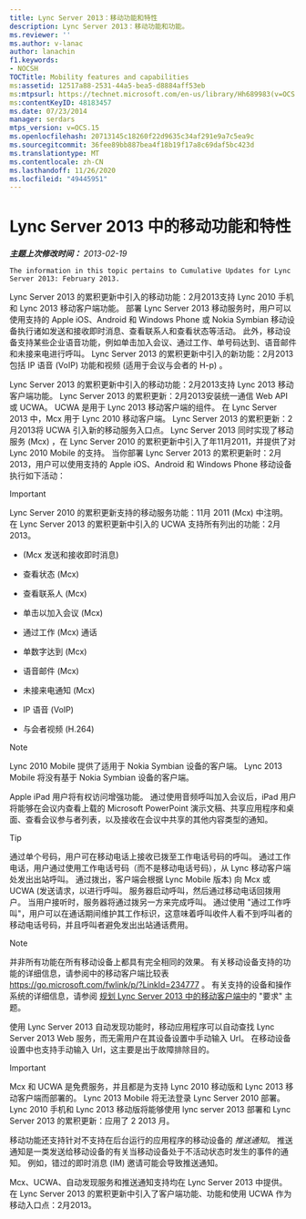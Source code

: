 ```yaml
---
title: Lync Server 2013：移动功能和特性
description: Lync Server 2013：移动功能和功能。
ms.reviewer: ''
ms.author: v-lanac
author: lanachin
f1.keywords:
- NOCSH
TOCTitle: Mobility features and capabilities
ms:assetid: 12517a88-2531-44a5-bea5-d8884aff53eb
ms:mtpsurl: https://technet.microsoft.com/en-us/library/Hh689983(v=OCS.15)
ms:contentKeyID: 48183457
ms.date: 07/23/2014
manager: serdars
mtps_version: v=OCS.15
ms.openlocfilehash: 20713145c18260f22d9635c34af291e9a7c5ea9c
ms.sourcegitcommit: 36fee89bb887bea4f18b19f17a8c69daf5bc423d
ms.translationtype: MT
ms.contentlocale: zh-CN
ms.lasthandoff: 11/26/2020
ms.locfileid: "49445951"
---
```

# <a name="mobility-features-and-capabilities-in-lync-server-2013"></a>Lync Server 2013 中的移动功能和特性

<div data-xmlns="http://www.w3.org/1999/xhtml">

<div class="topic" data-xmlns="http://www.w3.org/1999/xhtml" data-msxsl="urn:schemas-microsoft-com:xslt" data-cs="https://msdn.microsoft.com/">

<div data-asp="https://msdn2.microsoft.com/asp">



</div>

<div id="mainSection">

<div id="mainBody">

<span> </span>

_**主题上次修改时间：** 2013-02-19_

    The information in this topic pertains to Cumulative Updates for Lync Server 2013: February 2013.

Lync Server 2013 的累积更新中引入的移动功能：2月2013支持 Lync 2010 手机和 Lync 2013 移动客户端功能。 部署 Lync Server 2013 移动服务时，用户可以使用支持的 Apple iOS、Android 和 Windows Phone 或 Nokia Symbian 移动设备执行诸如发送和接收即时消息、查看联系人和查看状态等活动。 此外，移动设备支持某些企业语音功能，例如单击加入会议、通过工作、单号码达到、语音邮件和未接来电进行呼叫。 Lync Server 2013 的累积更新中引入的新功能：2月2013包括 IP 语音 (VoIP) 功能和视频 (适用于会议与会者的 H-p) 。

Lync Server 2013 的累积更新中引入的移动功能：2月2013支持 Lync 2013 移动客户端功能。 Lync Server 2013 的累积更新：2月2013安装统一通信 Web API 或 UCWA。 UCWA 是用于 Lync 2013 移动客户端的组件。 在 Lync Server 2013 中，Mcx 用于 Lync 2010 移动客户端。 Lync Server 2013 的累积更新：2月2013将 UCWA 引入新的移动服务入口点。 Lync Server 2013 同时实现了移动服务 (Mcx) ，在 Lync Server 2010 的累积更新中引入了年11月2011，并提供了对 Lync 2010 Mobile 的支持。 当你部署 Lync Server 2013 的累积更新时：2月2013，用户可以使用支持的 Apple iOS、Android 和 Windows Phone 移动设备执行如下活动：

<div>


> [!IMPORTANT]  
> Lync Server 2010 的累积更新支持的移动服务功能：11月 2011 (Mcx) 中注明。 在 Lync Server 2013 的累积更新中引入的 UCWA 支持所有列出的功能：2月2013。



</div>

  -  (Mcx 发送和接收即时消息) 

  - 查看状态 (Mcx) 

  - 查看联系人 (Mcx) 

  - 单击以加入会议 (Mcx) 

  - 通过工作 (Mcx) 通话

  - 单数字达到 (Mcx) 

  - 语音邮件 (Mcx) 

  - 未接来电通知 (Mcx) 

  - IP 语音 (VoIP)

  - 与会者视频 (H.264)

<div>


> [!NOTE]  
> Lync 2010 Mobile 提供了适用于 Nokia Symbian 设备的客户端。 Lync 2013 Mobile 将没有基于 Nokia Symbian 设备的客户端。



</div>

Apple iPad 用户将有权访问增强功能。 通过使用音频呼叫加入会议后，iPad 用户将能够在会议内查看上载的 Microsoft PowerPoint 演示文稿、共享应用程序和桌面、查看会议参与者列表，以及接收在会议中共享的其他内容类型的通知。

<div>


> [!TIP]  
> 通过单个号码，用户可在移动电话上接收已拨至工作电话号码的呼叫。 通过工作电话，用户通过使用工作电话号码（而不是移动电话号码），从 Lync 移动客户端处发出出站呼叫。 通过拨出，客户端会根据 Lync Mobile 版本) 向 Mcx 或 UCWA (发送请求，以进行呼叫。 服务器启动呼叫，然后通过移动电话回拨用户。 当用户接听时，服务器将通过拨另一方来完成呼叫。 通过使用 "通过工作呼叫"，用户可以在通话期间维护其工作标识，这意味着呼叫收件人看不到呼叫者的移动电话号码，并且呼叫者避免发出出站通话费用。



</div>

<div>


> [!NOTE]  
> 并非所有功能在所有移动设备上都具有完全相同的效果。 有关移动设备支持的功能的详细信息，请参阅中的移动客户端比较表 <A href="https://go.microsoft.com/fwlink/p/?linkid=234777">https://go.microsoft.com/fwlink/p/?LinkId=234777</A> 。 有关支持的设备和操作系统的详细信息，请参阅 <A href="lync-server-2013-planning-for-mobile-clients.md">规划 Lync Server 2013 中的移动客户端中</A>的 "要求" 主题。



</div>

使用 Lync Server 2013 自动发现功能时，移动应用程序可以自动查找 Lync Server 2013 Web 服务，而无需用户在其设备设置中手动输入 Url。 在移动设备设置中也支持手动输入 Url，这主要是出于故障排除目的。

<div>


> [!IMPORTANT]  
> Mcx 和 UCWA 是免费服务，并且都是为支持 Lync 2010 移动版和 Lync 2013 移动客户端而部署的。 Lync 2013 Mobile 将无法登录 Lync Server 2010 部署。 Lync 2010 手机和 Lync 2013 移动版将能够使用 lync server 2013 部署和 Lync Server 2013 的累积更新：应用了 2 2013 月。



</div>

移动功能还支持针对不支持在后台运行的应用程序的移动设备的 *推送通知*。 推送通知是一类发送给移动设备的有关当移动设备处于不活动状态时发生的事件的通知。 例如，错过的即时消息 (IM) 邀请可能会导致推送通知。

Mcx、UCWA、自动发现服务和推送通知支持均在 Lync Server 2013 中提供。 在 Lync Server 2013 的累积更新中引入了客户端功能、功能和使用 UCWA 作为移动入口点：2月2013。

</div>

<span> </span>

</div>

</div>

</div>

